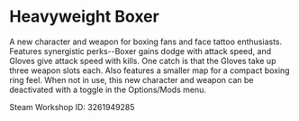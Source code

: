 # Heavyweight Boxer

A new character and weapon for boxing fans and face tattoo enthusiasts. Features synergistic perks--Boxer gains dodge with attack speed, and Gloves give attack speed with kills. One catch is that the Gloves take up three weapon slots each. Also features a smaller map for a compact boxing ring feel. When not in use, this new character and weapon can be deactivated with a toggle in the Options/Mods menu.

Steam Workshop ID: 3261949285